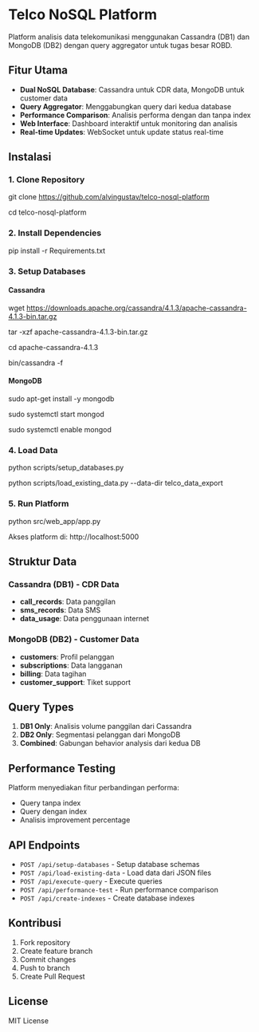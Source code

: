 # Telco NoSQL Platform

Platform analisis data telekomunikasi menggunakan Cassandra (DB1) dan MongoDB (DB2) dengan query aggregator untuk tugas besar ROBD.

## Fitur Utama

- **Dual NoSQL Database**: Cassandra untuk CDR data, MongoDB untuk customer data
- **Query Aggregator**: Menggabungkan query dari kedua database
- **Performance Comparison**: Analisis performa dengan dan tanpa index
- **Web Interface**: Dashboard interaktif untuk monitoring dan analisis
- **Real-time Updates**: WebSocket untuk update status real-time

## Instalasi

### 1. Clone Repository
git clone https://github.com/alvingustav/telco-nosql-platform

cd telco-nosql-platform

### 2. Install Dependencies
pip install -r Requirements.txt


### 3. Setup Databases
#### Cassandra
wget https://downloads.apache.org/cassandra/4.1.3/apache-cassandra-4.1.3-bin.tar.gz

tar -xzf apache-cassandra-4.1.3-bin.tar.gz

cd apache-cassandra-4.1.3

bin/cassandra -f

#### MongoDB
sudo apt-get install -y mongodb

sudo systemctl start mongod

sudo systemctl enable mongod

### 4. Load Data
python scripts/setup_databases.py

python scripts/load_existing_data.py --data-dir telco_data_export


### 5. Run Platform
python src/web_app/app.py


Akses platform di: http://localhost:5000

## Struktur Data

### Cassandra (DB1) - CDR Data
- **call_records**: Data panggilan
- **sms_records**: Data SMS  
- **data_usage**: Data penggunaan internet

### MongoDB (DB2) - Customer Data
- **customers**: Profil pelanggan
- **subscriptions**: Data langganan
- **billing**: Data tagihan
- **customer_support**: Tiket support

## Query Types

1. **DB1 Only**: Analisis volume panggilan dari Cassandra
2. **DB2 Only**: Segmentasi pelanggan dari MongoDB  
3. **Combined**: Gabungan behavior analysis dari kedua DB

## Performance Testing

Platform menyediakan fitur perbandingan performa:
- Query tanpa index
- Query dengan index
- Analisis improvement percentage

## API Endpoints

- `POST /api/setup-databases` - Setup database schemas
- `POST /api/load-existing-data` - Load data dari JSON files
- `POST /api/execute-query` - Execute queries
- `POST /api/performance-test` - Run performance comparison
- `POST /api/create-indexes` - Create database indexes

## Kontribusi

1. Fork repository
2. Create feature branch
3. Commit changes
4. Push to branch
5. Create Pull Request

## License

MIT License

